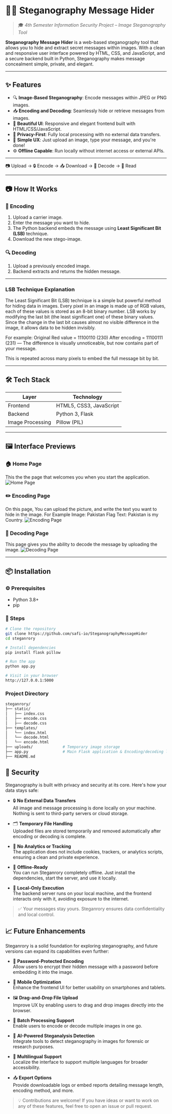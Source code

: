 # 🕵️‍♂️ Steganography Message Hider

> 🎓 *4th Semester Information Security Project – Image Steganography Tool*

**Steganography Message Hider** is a web-based steganography tool that allows you to hide and extract secret messages within images. With a clean and responsive user interface powered by HTML, CSS, and JavaScript, and a secure backend built in Python, Steganography makes message concealment simple, private, and elegant.

---

## ✨ Features

- 🔍 **Image-Based Steganography**: Encode messages within JPEG or PNG images.
- 📥 **Encoding and Decoding**: Seamlessly hide or retrieve messages from images.
- 🎨 **Beautiful UI**: Responsive and elegant frontend built with HTML/CSS/JavaScript.
- 🔐 **Privacy-First**: Fully local processing with no external data transfers.
- 🧪 **Simple UX**: Just upload an image, type your message, and you're done!
- ⚙️ **Offline Capable**: Run locally without internet access or external APIs.

---

📷 Upload → 🔒 Encode → 📤 Download → 🧾 Decode → 📖 Read

---

## 📷 How It Works

### 🧬 Encoding
1. Upload a carrier image.
2. Enter the message you want to hide.
3. The Python backend embeds the message using **Least Significant Bit (LSB)** technique.
4. Download the new stego-image.

### 🔍 Decoding
1. Upload a previously encoded image.
2. Backend extracts and returns the hidden message.

---

### LSB Technique Explanation
The Least Significant Bit (LSB) technique is a simple but powerful method for hiding data in images. Every pixel in an image is made up of RGB values, each of these values is stored as an 8-bit binary number.
LSB works by modifying the last bit (the least significant one) of these binary values. Since the change in the last bit causes almost no visible difference in the image, it allows data to be hidden invisibly.

For example:
Original Red value = 11100110 (230)
After encoding = 11100111 (231) — The difference is visually unnoticeable, but now contains part of your message.

This is repeated across many pixels to embed the full message bit by bit.

---

## 🛠️ Tech Stack

| Layer     | Technology             |
|-----------|------------------------|
| Frontend  | HTML5, CSS3, JavaScript |
| Backend   | Python 3, Flask        |
| Image Processing | Pillow (PIL)   |

---

## 🖼️ Interface Previews

### 🏠 Home Page
This the the page that welcomes you when you start the application.
![Home Page](screenshots/homepage.png)

### ✏️ Encoding Page
On this page, You can upload the picture, and write the text you want to hide in the image.
For Example
Image: Pakistan Flag
Text: Pakistan is my Country.
![Encoding Page](screenshots/encoding.png)

### 📖 Decoding Page
This page gives you the ability to decode the message by uploading the image.
![Decoding Page](screenshots/decoding.png)

---

## 📦 Installation

### ⚙️ Prerequisites
- Python 3.8+
- pip

### 🔧 Steps
```bash
# Clone the repository
git clone https://github.com/safi-io/SteganographyMessageHider
cd steganrory

# Install dependencies
pip install flask pillow

# Run the app
python app.py

# Visit in your browser
http://127.0.0.1:5000
```
### Project Directory
``` bash
steganrory/
├── static/
│   ├── index.css
│   ├── encode.css
│   ├── decode.css
├── templates/
│   └── index.html
│   └── decode.html
│   └── encode.html
├── uploads/             # Temporary image storage
├── app.py               # Main Flask application & Encoding/decoding logic
├── README.md
```
## 🔐 Security

Steganography is built with privacy and security at its core. Here's how your data stays safe:

- 🔒 **No External Data Transfers**  
  All image and message processing is done locally on your machine. Nothing is sent to third-party servers or cloud storage.

- 🗂️ **Temporary File Handling**  
  Uploaded files are stored temporarily and removed automatically after encoding or decoding is complete.

- 🚫 **No Analytics or Tracking**  
  The application does not include cookies, trackers, or analytics scripts, ensuring a clean and private experience.

- 💾 **Offline-Ready**  
  You can run Steganrory completely offline. Just install the dependencies, start the server, and use it locally.

- 🔐 **Local-Only Execution**  
  The backend server runs on your local machine, and the frontend interacts only with it, avoiding exposure to the internet.

> ✅ Your messages stay yours. Steganrory ensures data confidentiality and local control.

## 📈 Future Enhancements

Steganrory is a solid foundation for exploring steganography, and future versions can expand its capabilities even further:

- 🔑 **Password-Protected Encoding**  
  Allow users to encrypt their hidden message with a password before embedding it into the image.

- 📱 **Mobile Optimization**  
  Enhance the frontend UI for better usability on smartphones and tablets.

- 🖼️ **Drag-and-Drop File Upload**  
  Improve UX by enabling users to drag and drop images directly into the browser.

- 🔁 **Batch Processing Support**  
  Enable users to encode or decode multiple images in one go.

- 🧠 **AI-Powered Steganalysis Detection**  
  Integrate tools to detect steganography in images for forensic or research purposes.

- 💬 **Multilingual Support**  
  Localize the interface to support multiple languages for broader accessibility.

- 📤 **Export Options**  
  Provide downloadable logs or embed reports detailing message length, encoding method, and more.

> 💡 Contributions are welcome! If you have ideas or want to work on any of these features, feel free to open an issue or pull request.


